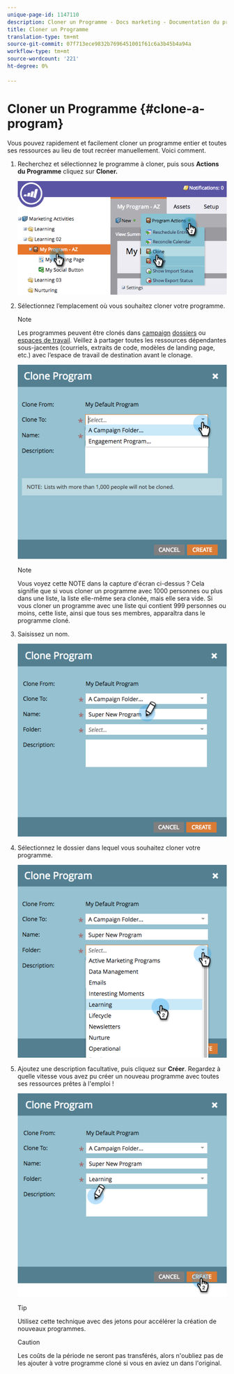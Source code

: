 ```yaml
---
unique-page-id: 1147110
description: Cloner un Programme - Docs marketing - Documentation du produit
title: Cloner un Programme
translation-type: tm+mt
source-git-commit: 07f713ece9832b7696451001f61c6a3b45b4a94a
workflow-type: tm+mt
source-wordcount: '221'
ht-degree: 0%

---
```



# Cloner un Programme {#clone-a-program}

Vous pouvez rapidement et facilement cloner un programme entier et toutes ses ressources au lieu de tout recréer manuellement. Voici comment.

1. Recherchez et sélectionnez le programme à cloner, puis sous **Actions du Programme** cliquez sur **Cloner.**

   ![](assets/image2014-9-5-14-3a31-3a49.png)

1. Sélectionnez l’emplacement où vous souhaitez cloner votre programme.

   >[!NOTE]
   >
   >Les programmes peuvent être clonés dans [campaign](/help/marketo/product-docs/core-marketo-concepts/miscellaneous/create-new-campaign-folder.md) [dossiers](/help/marketo/product-docs/core-marketo-concepts/miscellaneous/create-new-campaign-folder.md) ou [espaces de travail](/help/marketo/product-docs/administration/workspaces-and-person-partitions/create-a-new-workspace.md). Veillez à partager toutes les ressources dépendantes sous-jacentes (courriels, extraits de code, modèles de landing page, etc.) avec l’espace de travail de destination avant le clonage.

   ![](assets/cloneto.png)

   >[!NOTE]
   >
   >Vous voyez cette NOTE dans la capture d&#39;écran ci-dessus ? Cela signifie que si vous cloner un programme avec 1000 personnes ou plus dans une liste, la liste elle-même sera clonée, mais elle sera vide. Si vous cloner un programme avec une liste qui contient 999 personnes ou moins, cette liste, ainsi que tous ses membres, apparaîtra dans le programme cloné.

1. Saisissez un nom.

   ![](assets/cloneprogramname.png)

1. Sélectionnez le dossier dans lequel vous souhaitez cloner votre programme.

   ![](assets/choosefolderclone.png)

1. Ajoutez une description facultative, puis cliquez sur **Créer**. Regardez à quelle vitesse vous avez pu créer un nouveau programme avec toutes ses ressources prêtes à l&#39;emploi !

   ![](assets/createclone.png)

   >[!TIP]
   >
   >Utilisez cette technique avec des jetons pour accélérer la création de nouveaux programmes.

   >[!CAUTION]
   >
   >Les coûts de la période ne seront pas transférés, alors n&#39;oubliez pas de les ajouter à votre programme cloné si vous en aviez un dans l&#39;original.
